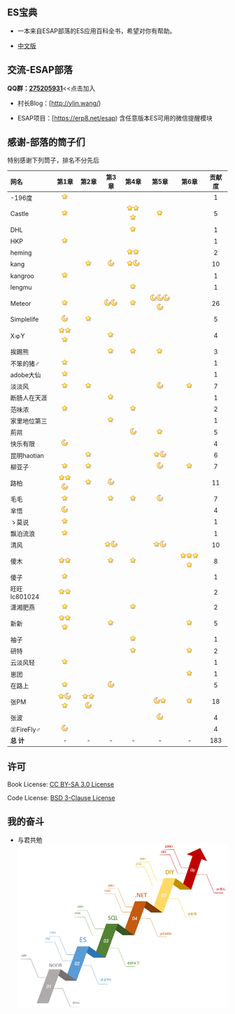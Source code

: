 ## ES宝典
* 一本来自ESAP部落的ES应用百科全书，希望对你有帮助。

- [中文版](SUMMARY.md)
 
## 交流-ESAP部落
**QQ群：[275205931](http://shang.qq.com/wpa/qunwpa?idkey=8065d28ea0b39649052de5d2aeab377014d268a5a9fa7463d4873b205233aaff)**<<点击加入

* 村长Blog：[http://ylin.wang/)

* ESAP项目：[https://erp8.net/esap) 含任意版本ES可用的微信提醒模块

## 感谢-部落的筒子们
特别感谢下列筒子，排名不分先后  

|网名|第1章|第2章|第3章|第4章|第5章|第6章|贡献度|
|:----|:--:|:--:|:--:|:--:|:--:|:--:|:--:|
|-196度	|![1.3][c]| | | | | |1|
|Castle	|![1.5][c]| | |![4.3,][c]![4.4,][c]![4.5][c]|![5.6][c]| |5|
|DHL	| | | |![4.1][c]| | |1|
|HKP	|![1.0][c]| | | | | |1|
|heming	| | | |![4.2,][c]![4.5][c]| | |2|
|kang	| |![2.2][c]|![3.1][b]|![4.3,][c]![4.11][b]| | |10|
|kangroo|![1.3][c]| | | | | |1|
|lengmu| | | |![4.11][c]| | |1|
|Meteor	|![1.3][c]| |![3.9,][b]![3.12][b]|![4.7][c]|![5.2,][b]![5.3,][b]![5.11][b]![5.13][b]| |26|
|Simplelife|![1.6][b]|![2.1][c]| | | | |5|
|XゅY	|![1.2,][c]![1.3,][c]![1.4][c]| |![3.2][c]| | | |4|
|挨踢熊	| | |![3.1][c]|![4.11][c]|![5.4][c]| |3|
|不笨的猪♂|![1.3][c]| | | | | |1|
|adobe大仙|![1.3][c]| | | | | |1|
|淡淡风	|![1.4][c]|![2.2][c]| | |![5.5][b]|![6.1][c]|7|
|断肠人在天涯	| | |![3.0][c]| | | |1|
|范味浓	|![1.3][c]| | |![4.11][c]| | |2|
|家里地位第三| | |![3.2][c]| | | |1|
|荊喌	| | | |![4.11,][b]|![5.7][c]| |5|
|快乐有限|![1.7][b]| | | | | |4|
|昆明haotian| |![2.8][c]| | |![5.7,][c]![5.9][b]| |6|
|柳亚子	|![1.4][c]|![2.2][c]| | |![5.8][b]|![6.2][c]|7|
|路柏	|![1.3,][c]![1.4,][c]![1.8][b]|![2.7][c]|![3.9][b]| | | |11|
|毛毛	|![1.1][c]| |![3.3][c]|![4.8][c]|![5.1][b]| |7|
|芈悟	|![1.3][b]| | | | | |4|
|ゝ莫说	|![1.3][c]| | | | | |1|
|飘泊流浪	|![1.3][c]| | | | | |1|
|清风	| | |![3.1,][c]![3.6][b]| |![5.1][c]![5.7][b]| |10|
|傻木	|![1.2,][c]![1.3][c]| |![3.2][c]|![4.9][c]| |![6.3,][c]![6.4,][c]![6.5,][c]![6.6][c]|8|
|傻子	|![1.3][c]| | | | | |1|
|旺旺lc801024	|![1.3,][c]![1.4][c]| | | | | |2|
|潇湘肥燕|![1.2][c]| | |![4.12][c]| | |2|
|新新	|![1.3,][c]![1.4,][c]![1.7][c]| |![3.5][c]| | |![6.1][c]|5|
|袖子	| | | |![4.11][c]| | |1|
|研特	| | | |![4.9][c]| |![6.1][c]|2|
|云淡风轻	|![1.4][c]| | | | | |1|
|崽团	| | | | | |![6.7][c]|1|
|在路上	|![1.3][c]| |![3.11][b]| | ||5|
|张PM	|![1.2,][c]![1.3,][b]![1.4][c]|![2.2,][c]![2.3,][c]![2.8][b]| | |![5.2,][b]![5.7][c]|![6.1][c]|18|
|张波| | | | |![5.12][b]| |4|
|㊣FireFly♂|![1.2][b]| | | | | |4|
|**总 计**|-|-|-|-|-|-|183|

[c]:/images/c.png "+1"
[b]:/images/b.png "+4"
[a]:/images/a.png "+16"
[s]:/images/s.png "+64"

## 许可
Book License: [CC BY-SA 3.0 License](http://creativecommons.org/licenses/by-sa/3.0/)

Code License: [BSD 3-Clause License](LICENSE.md)

## 我的奋斗
* 与君共勉
![](/images/1.0.png)
